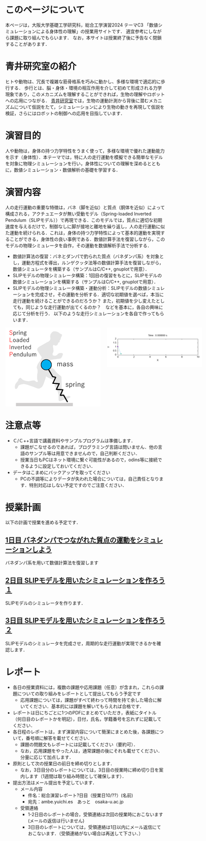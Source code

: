 # このページについて
本ページは，大阪大学基礎工学研究科，総合工学演習2024 テーマC3 「数値シミュレーションによる身体性の理解」の授業用サイトです．
適宜参考にしながら課題に取り組んでもらいます．
なお，本サイトは授業終了後に予告なく閉鎖することがあります．

# 青井研究室の紹介
ヒトや動物は、冗長で複雑な筋骨格系を巧みに動かし、多様な環境で適応的に歩行する．
歩行とは、脳・身体・環境の相互作用を介して初めて形成される力学現象であり，このメカニズムを理解することができれば，生物の理解やロボットへの応用につながる．
[青井研究室](https://mechbiosys.me.es.osaka-u.ac.jp/)では，生物の運動計測から背後に潜むメカニズムについて仮説をたて，シミュレーションにより生物の動きを再現して仮説を検証，さらにはロボットの制御への応用を目指しています．

# 演習目的
人や動物は，身体の持つ力学特性をうまく使って，多様な環境で優れた運動能力を示す（身体性）．本テーマでは，特に人の走行運動を模擬できる簡単なモデルを対象に物理シミュレーションを行い，身体性についての理解を深めるとともに，数値シミュレーション・数値解析の基礎を学習する．

# 演習内容
人の走行運動の重要な特徴は，バネ（脚を近似）と質点（胴体を近似）によって構成される，アクチュエータが無い受動モデル（Spring-loaded Inverted Pendulum（SLIPモデル））で再現できる．このモデルでは，質点に適切な初期速度を与えるだけで，制御なしに脚が接地と離地を繰り返し，人の走行運動に似た運動を続けられる．これは，身体の持つ力学特性によって基本的運動を実現することができる，身体性の良い事例である．数値計算手法を復習しながら，このモデルの物理シミュレータを自作，その運動を数値解析手法で分析する．
- 数値計算法の復習：バネとダンパで釣られた質点（バネダンパ系）を対象とし，運動方程式を導出，ルンゲクッタ法等の数値計算手法を復習しながら，数値シミュレータを構築する（サンプルはC/C++, gnuplotで用意）．
- SLIPモデルの物理シミュレータ構築：1回目の復習をもとに，SLIPモデルの数値シミュレーションを構築する（サンプルはC/C++, gnuplotで用意）．
- SLIPモデルの物理シミュレータ構築・運動分析：SLIPモデルの数値シミュレーションを完成させ，その運動を分析する．適切な初期値を選べば，本当に走行運動を続けることができるのだろうか？ また，初期値を少し変えたとしても，同じような走行運動が出てくるのか？　などを基本に，各自の興味に応じて分析を行う．
以下のような走行シミュレーションを各自で作ってもらいます．
<div style="display: flex; align-items: flex-start;">
  <img src="Figs/SLIP_overview.png" alt="SLIPモデル" width="300" style="vertical-align: middle; margin-right: 20px;">
  <img src="Figs/animation.gif" alt="Animation" width="300" style="vertical-align: middle;">
</div>

# 注意点等
- Ｃ/Ｃ++言語で講義資料やサンプルプログラムは準備します．
  - 課題がこなせるのであれば，プログラミング言語は問いません．他の言語のサンプル等は用意できませんので，自己判断ください．
  - 授業当日もPCはネット環境に繋ぐ可能性があるので，odins等に接続できるように設定しておいてください．
- データはこまめにバックアップを取ってください
  - PCの不調等によりデータが失われた場合については，自己責任となります．特別対応はしない予定ですのでご注意ください．

# 授業計画
以下の計画で授業を進める予定です．

## [1日目 バネダンパでつながれた質点の運動をシミュレーションしよう](https://github.com/amby-1/sogoenshu_2024/blob/main/Day_1.md)
バネダンパ系を用いて数値計算法を復習します

## [2日目 SLIPモデルを用いたシミュレーションを作ろう１](https://github.com/amby-1/sogoenshu_2024/blob/main/Day_2-3.md)
SLIPモデルのシミュレータを作ります．

## [3日目 SLIPモデルを用いたシミュレーションを作ろう２](https://github.com/amby-1/sogoenshu_2024/blob/main/Day_2-3.md)
SLIPモデルのシミュレータを完成させ，周期的な走行運動が実現できるかを確認します．

# レポート
- 各日の授業資料には，複数の課題や応用課題（任意）が含まれ，これらの課題についての取り組みをレポートとして提出してもらう予定です
  - 応用課題については，課題がすべて終わって時間を持て余した場合に解いてください．基本的には課題を解いてもらえれば合格です．
- レポートは日にちごとに1つのPDFにまとめていただき，表紙にタイトル（何日目のレポートかを明記），日付，氏名，学籍番号を忘れずに記載してください．
- 各日程のレポートは，まず演習内容について簡潔にまとめた後，各課題について，番号順に解答を載せてください．
  - 課題の問題文もレポートには記載してください（要約可）．
  - なお，応用課題をやった人は，通常課題の後にそれも載せてください．分量に応じて加点します．
- 原則として次の授業日の前日を締め切りとします．
   - なお，3日目分のレポートについては，3日目の授業時に締め切り日を案内します（1週間は取り組み時間として確保します）．
- 提出方法はメール提出を予定しています．
  - メール内容
    - 件名：総合演習レポート?日目（授業日10/??）(名前)
    - 宛先：ambe.yuichi.es　あっと　osaka-u.ac.jp
  - 受領連絡
    - 1-2日目のレポートの場合，受領連絡は次回の授業時におこないます(メールの返信は行いません)
    - 3日目のレポートについては，受領連絡は1日以内にメール返信にておこないます．（受領連絡がない場合は再送して下さい．）
